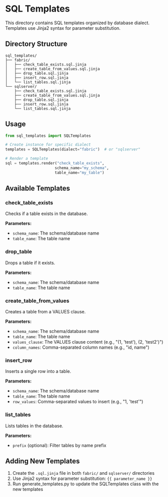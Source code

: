 # SQL Templates

This directory contains SQL templates organized by database dialect. Templates use Jinja2 syntax for parameter substitution.

## Directory Structure

```text
sql_templates/
├── fabric/
│   ├── check_table_exists.sql.jinja
│   ├── create_table_from_values.sql.jinja
│   ├── drop_table.sql.jinja
│   ├── insert_row.sql.jinja
│   └── list_tables.sql.jinja
└── sqlserver/
    ├── check_table_exists.sql.jinja
    ├── create_table_from_values.sql.jinja
    ├── drop_table.sql.jinja
    ├── insert_row.sql.jinja
    └── list_tables.sql.jinja
```

## Usage

```python
from sql_templates import SQLTemplates

# Create instance for specific dialect
templates = SQLTemplates(dialect="fabric")  # or "sqlserver"

# Render a template
sql = templates.render("check_table_exists", 
                      schema_name="my_schema", 
                      table_name="my_table")
```

## Available Templates

### check_table_exists

Checks if a table exists in the database.

**Parameters:**

- `schema_name`: The schema/database name
- `table_name`: The table name

### drop_table

Drops a table if it exists.

**Parameters:**

- `schema_name`: The schema/database name
- `table_name`: The table name

### create_table_from_values

Creates a table from a VALUES clause.

**Parameters:**

- `schema_name`: The schema/database name
- `table_name`: The table name
- `values_clause`: The VALUES clause content (e.g., "(1, 'test'), (2, 'test2')")
- `column_names`: Comma-separated column names (e.g., "id, name")

### insert_row

Inserts a single row into a table.

**Parameters:**

- `schema_name`: The schema/database name
- `table_name`: The table name
- `row_values`: Comma-separated values to insert (e.g., "1, 'test'")

### list_tables

Lists tables in the database.

**Parameters:**

- `prefix` (optional): Filter tables by name prefix

## Adding New Templates

1. Create the `.sql.jinja` file in both `fabric/` and `sqlserver/` directories
2. Use Jinja2 syntax for parameter substitution: `{{ parameter_name }}`
3. Run generate_templates.py to update the SQLTemplates class with the new templates
